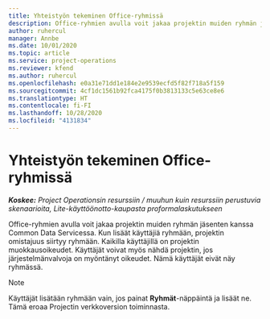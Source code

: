 ```yaml
---
title: Yhteistyön tekeminen Office-ryhmissä
description: Office-ryhmien avulla voit jakaa projektin muiden ryhmän jäsenten kanssa Common Data Servicessa.
author: ruhercul
manager: Annbe
ms.date: 10/01/2020
ms.topic: article
ms.service: project-operations
ms.reviewer: kfend
ms.author: ruhercul
ms.openlocfilehash: e0a31e71dd1e184e2e9539ecfd5f82f718a5f159
ms.sourcegitcommit: 4cf1dc1561b92fca4175f0b3813133c5e63ce8e6
ms.translationtype: HT
ms.contentlocale: fi-FI
ms.lasthandoff: 10/28/2020
ms.locfileid: "4131834"
---
```

# <a name="collaboration-with-office-groups"></a>Yhteistyön tekeminen Office-ryhmissä

_**Koskee:** Project Operationsin resurssiin / muuhun kuin resurssiin perustuvia skenaarioita, Lite-käyttöönotto-kaupasta proformalaskutukseen_

Office-ryhmien avulla voit jakaa projektin muiden ryhmän jäsenten kanssa Common Data Servicessa. Kun lisäät käyttäjiä ryhmään, projektin omistajuus siirtyy ryhmään. Kaikilla käyttäjillä on projektin muokkausoikeudet. Käyttäjät voivat myös nähdä projektin, jos järjestelmänvalvoja on myöntänyt oikeudet. Nämä käyttäjät eivät näy ryhmässä.

> [!NOTE] 
> Käyttäjät lisätään ryhmään vain, jos painat **Ryhmät**-näppäintä ja lisäät ne. Tämä eroaa Projectin verkkoversion toiminnasta. 

